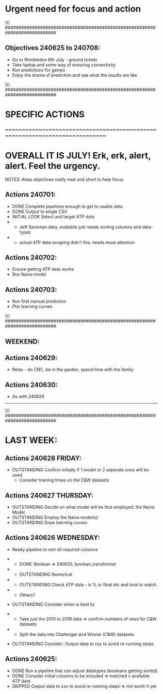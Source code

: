 # Urgent need for focus and action

))) ###########################################################################

## Objectives 240625 to 240708:
- Go to Wimbledon 8th July - ground tickets
- Take laptop and some way of ensuring connectivity
- Run predictions for games
- Enjoy the drama of prediction and see what the results are like

))) ###########################################################################


# SPECIFIC ACTIONS
### ~~~~~~~~~~~~~~~~~~~~~~~~~~~~~~~~~~~~~~~~~~~~~~~~~~~~~~~~~~~~~~~~~~~~~~~~~~~

# OVERALL IT IS JULY! Erk, erk, alert, alert. Feel the urgency.
NOTES:
  Keep objectives really neat and short to help focus

## Actions 240701:
- DONE Complete pipelines enough to get to usable data
- DONE Output to single CSV
- INITIAL LOOK Select and target ATP data
- - Jeff Sackman data, available just needs sorting columns and data-types
- - actual ATP data scraping didn't fire, needs more attention

## Actions 240702:
- Ensure getting ATP data works
- Run Naive model

## Actions 240703:
- Run first manual prediction
- Plot learning curves



))) ###########################################################################

## WEEKEND:
## Actions 240629:
- Relax - do CNC, be in the garden, spend time with the family
## Actions 240630:
- As with 240629

***
))) ###########################################################################


# LAST WEEK:

## Actions 240628 FRIDAY:
- OUTSTANDING Confirm initially if 1 model or 2 seperate ones will be used
  - Consider training times on the C&W datasets


## Actions 240627 THURSDAY:
- OUTSTANDING Decide on what model will be first employed: the Naive Model
- OUTSTANDING Employ the Naive model(s)
- OUTSTANDING Draw learning curves


## Actions 240626 WEDNESDAY:
- Ready pipeline to sort all required columns
- - DONE: Boolean => 240625, boolean_transformer
- - OUTSTANDING Numerical
- - OUTSTANDING Check ATP data - is % or float etc and look to match
- - Others?

- OUTSTANDING Consider when is best to:
- - Take just the 2010 to 2018 data => confirm numbers of rows for C&W datasets
- - Split the data into Challenger and Winner (C&W) datasets

- OUTSTANDING Consider: Output data to csv to avoid re-running steps


## Actions 240625:
- DONE Run a pipeline that can adjust datatypes (booleans getting sorted)
- DONE Consider initial columns to be included => matched v available ATP data
- SKIPPED Output data to csv to avoid re-running steps => not worth it yet
